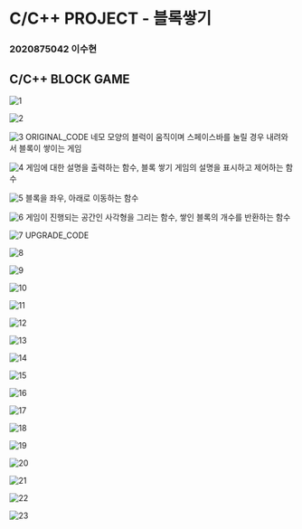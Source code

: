 # C/C++ PROJECT - 블록쌓기
### 2020875042 이수현

## C/C++ BLOCK GAME
![1](https://user-images.githubusercontent.com/101097019/195322135-7ce9c442-fd0d-4c9b-90f3-bb8af76ef96c.jpg)

![2](https://user-images.githubusercontent.com/101097019/195322241-2bb0e0a2-7e39-4f8b-8baf-2355dbcd2e44.jpg)

![3](https://user-images.githubusercontent.com/101097019/195322278-7fc41bc3-5e7c-473d-a02a-b9e63d8b550e.jpg)
ORIGINAL_CODE
네모 모양의 블럭이 움직이며 스페이스바를 눌릴 경우 내려와서 블록이 쌓이는 게임

![4](https://user-images.githubusercontent.com/101097019/195322324-b2948ef0-a33b-4836-b199-ad6404034bdf.jpg)
게임에 대한 설명을 출력하는 함수, 블록 쌓기 게임의 설명을 표시하고 제어하는 함수

![5](https://user-images.githubusercontent.com/101097019/195322362-360d7b8f-f289-4725-9892-59f2f8bac1ba.jpg)
블록을 좌우, 아래로 이동하는 함수

![6](https://user-images.githubusercontent.com/101097019/195322402-074fc341-dcee-4cae-9fd2-98a84d5c4bb2.jpg)
게임이 진행되는 공간인 사각형을 그리는 함수, 쌓인 블록의 개수를 반환하는 함수

![7](https://user-images.githubusercontent.com/101097019/195322437-a30081dc-6807-426f-af98-362bd828b206.jpg)
UPGRADE_CODE

![8](https://user-images.githubusercontent.com/101097019/195322470-8339da38-86d1-4979-a4aa-e777eb3aaf85.jpg)

![9](https://user-images.githubusercontent.com/101097019/195322503-d5e67054-b545-4db2-ba87-3c136de35d29.jpg)

![10](https://user-images.githubusercontent.com/101097019/195322549-215cce0d-8dab-4b3f-99fd-ffcd1cec4994.jpg)

![11](https://user-images.githubusercontent.com/101097019/195322586-6a6fd938-5b50-46e6-943e-0b81b7202767.jpg)

![12](https://user-images.githubusercontent.com/101097019/195322644-814733fa-5d38-47e5-99b5-bc1df6876b44.jpg)

![13](https://user-images.githubusercontent.com/101097019/195322678-10cfca2e-2015-4144-a32d-1c06dfb2da68.jpg)

![14](https://user-images.githubusercontent.com/101097019/195322710-33ec3f8d-6160-4ccc-a7e4-d9945763d3e6.jpg)

![15](https://user-images.githubusercontent.com/101097019/195322739-21ea1023-879a-45b1-a609-5d4e0255a74f.jpg)

![16](https://user-images.githubusercontent.com/101097019/195322789-db34302b-a8fe-45fc-83da-5b60169527a1.jpg)

![17](https://user-images.githubusercontent.com/101097019/195322818-7a76f1c8-fe80-4fe7-8166-beacee3bbe7e.jpg)

![18](https://user-images.githubusercontent.com/101097019/195322850-12bc7b29-9bcf-40e2-be55-53365ddcc1db.jpg)

![19](https://user-images.githubusercontent.com/101097019/195322888-f79e0b9c-2141-404a-be8a-a29e2d908e1d.jpg)

![20](https://user-images.githubusercontent.com/101097019/195322921-4238f182-e53f-48eb-b5a7-17e8a0dbeae7.jpg)

![21](https://user-images.githubusercontent.com/101097019/195322951-0391ff19-6d65-45a7-8fd8-aadc15da618a.jpg)

![22](https://user-images.githubusercontent.com/101097019/195322997-49a1328a-b399-49d6-a928-f2e1351d6e26.jpg)

![23](https://user-images.githubusercontent.com/101097019/195323034-10128d2e-540f-43a0-a1dc-bc68a2e60b6f.jpg)
